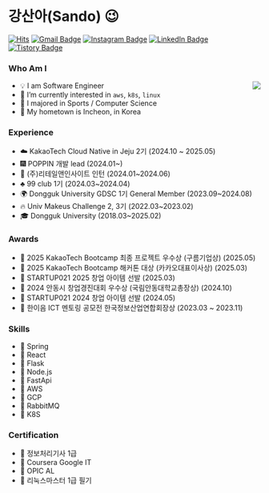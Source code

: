 # 강산아(Sando) 😉
[![Hits](https://hits.seeyoufarm.com/api/count/incr/badge.svg?url=https%3A%2F%2Fgithub.com%2Fgsandoo&count_bg=%23EB8B10&title_bg=%23684327&icon=&icon_color=%23E7E7E7&title=VISIT&edge_flat=false)](https://github.com/gsandoo) 
[![Gmail Badge](https://img.shields.io/badge/Gmail-D14836?style=flat&logo=Gmail&logoColor=white)](mailto:dev.gsandoo@gmail.com) 
[![Instagram Badge](https://img.shields.io/badge/Instagram-9c38d1?style=flat&logo=Instagram&logoColor=white)](https://www.instagram.com/sando.dev) 
[![LinkedIn Badge](https://img.shields.io/badge/LinkedIn-0a66c2?style=flat&logo=LinkedIn&logoColor=white)](https://www.https:/linkedin.com/in/%EC%82%B0%EC%95%84-%EB%8F%99%EA%B5%AD%EB%8C%80-%EA%B0%95-373476291/) 
[![Tistory Badge](https://img.shields.io/badge/Tech%20Blog-555263?style=flat&logoColor=white)](https://rogersddt.tistory.com/)

  
 ### Who Am I

<img align='right' src="http://mazassumnida.wtf/api/v2/generate_badge?boj=gsandoo">

- 💡 I am Software Engineer 
- 🌱 I’m currently interested in `aws`, `k8s`, `linux`
- 🥇 I majored in Sports / Computer Science
- 🚅 My hometown is Incheon, in Korea



 ### Experience

- ☁️  KakaoTech Cloud Native in Jeju 2기 (2024.10 ~ 2025.05)
- 🎆 POPPIN 개발 lead (2024.01~)
- 🏢 (주)리테일앤인사이트 인턴 (2024.01~2024.06)
- :clubs: 99 club 1기 (2024.03~2024.04)
- 🌍 Dongguk University GDSC 1기 General Member (2023.09~2024.08)
- 🔥 Univ Makeus Challenge 2, 3기 (2022.03~2023.02)
- 🎓 Dongguk University (2018.03~2025.02)

### Awards
- 🥇 2025 KakaoTech Bootcamp 최종 프로젝트 우수상 (구름기업상) (2025.05)
- 🥇 2025 KakaoTech Bootcamp 해커톤 대상 (카카오대표이사상) (2025.03)
- 🥇 STARTUP021 2025 창업 아이템 선발 (2025.03)
- 🥇 2024 안동시 창업경진대회 우수상 (국림안동대학교총장상) (2024.10)
- 🥇 STARTUP021 2024 창업 아이템 선발 (2024.05)
- 🏅 한이음 ICT 멘토링 공모전 한국정보산업연합회장상 (2023.03 ~ 2023.11)
  
 ### Skills

- :wrench: Spring
- :wrench: React
- :wrench: Flask
- :wrench: Node.js
- :wrench: FastApi
- :wrench: AWS
- :wrench: GCP
- :wrench: RabbitMQ
- :wrench: K8S

 ### Certification

- 📜 정보처리기사 1급 
- 📜 Coursera Google IT
- 📜 OPIC AL
- 📜 리눅스마스터 1급 필기

